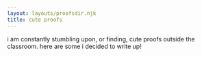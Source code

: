 ```yaml
---
layout: layouts/proofsdir.njk
title: cute proofs
---
```


i am constantly stumbling upon, or finding, cute proofs outside the classroom. here are some i decided to write up!